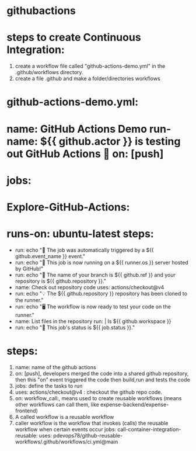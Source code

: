 # githubactions

steps to create Continuous Integration:
=======================================
1. create a workflow file called "github-actions-demo.yml" in the .github/workflows directory.
2. create a file .github and make a folder/directories workflows

github-actions-demo.yml:
========================
name: GitHub Actions Demo
run-name: ${{ github.actor }} is testing out GitHub Actions 🚀
on: [push]
===
jobs:
======
Explore-GitHub-Actions:
=======================
runs-on: ubuntu-latest
steps:
======
- run: echo "🎉 The job was automatically triggered by a ${{ github.event_name }} event."
- run: echo "🐧 This job is now running on a ${{ runner.os }} server hosted by GitHub!"
- run: echo "🔎 The name of your branch is ${{ github.ref }} and your repository is ${{ github.repository }}."
- name: Check out repository code
uses: actions/checkout@v4
- run: echo "💡 The ${{ github.repository }} repository has been cloned to the runner."
- run: echo "🖥️ The workflow is now ready to test your code on the runner."
- name: List files in the repository
run: |
ls ${{ github.workspace }}
- run: echo "🍏 This job's status is ${{ job.status }}."



steps:
======
1. name: name of the github actions
2. on: [push], developers merged the code into a  shared github repository, then this "on" event triggered the code then build,run and tests the code
3. jobs: define the tasks to run
4. uses: actions/checkout@v4 : checkout the github repo code.
5. on:
   workflow_call:, means used to create reusable workflows (means other workflows can call them, like expense-backend/expense-frontend)
6. A called workflow is a reusable workflow
7. caller workflow is the workflow that invokes (calls) the reusable workflow when certain events occur
   jobs:
   call-container-integration-reusable:
   uses: pdevops78/github-reusable-workflows/.github/workflows/ci.yml@main